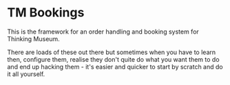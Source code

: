 # TM Bookings

This is the framework for an order handling and booking system for Thinking Museum.

There are loads of these out there but sometimes when you have to learn then, configure them,
realise they don't quite do what you want them to do and end up hacking them - it's easier and
quicker to start by scratch and do it all yourself.
